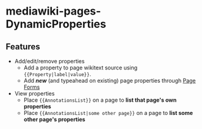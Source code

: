 # mediawiki-pages-DynamicProperties

## Features

* Add/edit/remove properties
  * Add a property to page wikitext source using `{{Property|label|value}}`.
  * Add ***new*** (and typeahead on existing) page properties through [Page Forms](https://www.mediawiki.org/wiki/Extension:Page_Forms)
* View properties
  * Place `{{AnnotationsList}}` on a page to **list that page's own properties**
  * Place `{{AnnotationsList|some other page}}` on a page to **list some other page's properties**